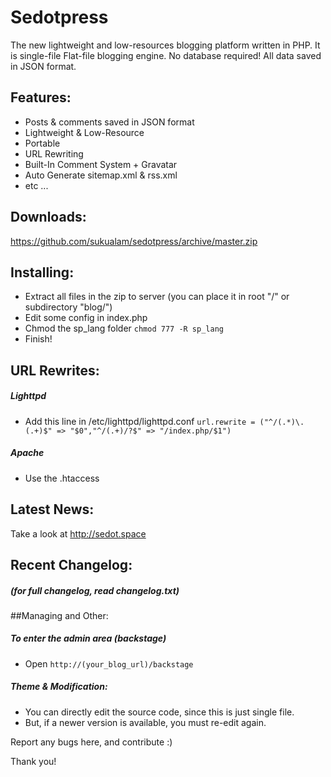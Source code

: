 # Sedotpress
The new lightweight and low-resources blogging platform written in PHP. It is single-file Flat-file blogging engine. No database required! All data saved in JSON format.

## Features:
* Posts & comments saved in JSON format
* Lightweight & Low-Resource
* Portable
* URL Rewriting
* Built-In Comment System + Gravatar
* Auto Generate sitemap.xml & rss.xml
* etc ...

## Downloads:
https://github.com/sukualam/sedotpress/archive/master.zip

## Installing:
* Extract all files in the zip to server (you can place it in root "/" or subdirectory "blog/")
* Edit some config in index.php
* Chmod the sp_lang folder `chmod 777 -R sp_lang`
* Finish!

## URL Rewrites:
##### Lighttpd
* Add this line in /etc/lighttpd/lighttpd.conf  `url.rewrite = ("^/(.*)\.(.+)$" => "$0","^/(.+)/?$" => "/index.php/$1")`
##### Apache
* Use the .htaccess

## Latest News:
Take a look at http://sedot.space

## Recent Changelog:
##### (for full changelog, read changelog.txt)

##Managing and Other:
##### To enter the admin area (backstage)
* Open `http://(your_blog_url)/backstage`

##### Theme & Modification:
* You can directly edit the source code, since this is just single file.
* But, if a newer version is available, you must re-edit again.

Report any bugs here, and contribute :)

Thank you!
